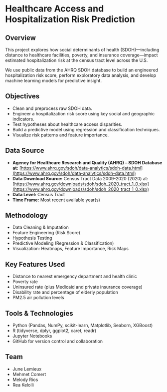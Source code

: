 # Healthcare Access and Hospitalization Risk Prediction

## Overview

This project explores how social determinants of health (SDOH)—including distance to healthcare facilities, poverty, and insurance coverage—impact estimated hospitalization risk at the census tract level across the U.S.

We use public data from the AHRQ SDOH database to build an engineered hospitalization risk score, perform exploratory data analysis, and develop machine learning models for predictive insight.

## Objectives

* Clean and preprocess raw SDOH data.
* Engineer a hospitalization risk score using key social and geographic indicators.
* Test hypotheses about healthcare access disparities.
* Build a predictive model using regression and classification techniques.
* Visualize risk patterns and feature importance.

## Data Source

* **Agency for Healthcare Research and Quality (AHRQ) – SDOH Database at:** [https://www.ahrq.gov/sdoh/data-analytics/sdoh-data.html](https://www.ahrq.gov/sdoh/data-analytics/sdoh-data.html)
* **Data Download Source:** Census Tract Data 2009-2020 (2020) at: [https://www.ahrq.gov/downloads/sdoh/sdoh_2020_tract_1_0.xlsx](https://www.ahrq.gov/downloads/sdoh/sdoh_2020_tract_1_0.xlsx)
* **Data Level:** Census Tract
* **Time Frame:** Most recent available year(s)

## Methodology

* Data Cleaning & Imputation
* Feature Engineering (Risk Score)
* Hypothesis Testing
* Predictive Modeling (Regression & Classification)
* Visualization: Heatmaps, Feature Importance, Risk Maps

## Key Features Used

* Distance to nearest emergency department and health clinic
* Poverty rate
* Uninsured rate (plus Medicaid and private insurance coverage)
* Disability rate and percentage of elderly population
* PM2.5 air pollution levels

## Tools & Technologies

* Python (Pandas, NumPy, scikit-learn, Matplotlib, Seaborn, XGBoost)
* R (tidyverse, dplyr, ggplot2, caret, readr)
* Jupyter Notebooks
* GitHub for version control and collaboration

## Team
* June Lemieux
* Mehmet Comert
* Melody Rios
* Rea Kelolli
